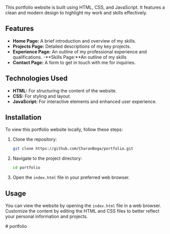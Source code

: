 
This portfolio website is built using HTML, CSS, and JavaScript. It features a clean and modern design to highlight my work and skills effectively.

## Features

- **Home Page:** A brief introduction and overview of my skills.
- **Projects Page:** Detailed descriptions of my key projects.
- **Experience Page:** An outline of my professional experience and qualifications.
-**Skills Page:**An outline of my skills
- **Contact Page:** A form to get in touch with me for inquiries.

## Technologies Used

- **HTML:** For structuring the content of the website.
- **CSS:** For styling and layout.
- **JavaScript:** For interactive elements and enhanced user experience.

## Installation

To view this portfolio website locally, follow these steps:

1. Clone the repository:
   ```bash
   git clone https://github.com/CharanBoga/portfolio.git
   ```

2. Navigate to the project directory:
   ```bash
   cd portfolio
   ```

3. Open the `index.html` file in your preferred web browser.

## Usage

You can view the website by opening the `index.html` file in a web browser. Customize the content by editing the HTML and CSS files to better reflect your personal information and projects.



#   p o r t f o l i o  
 